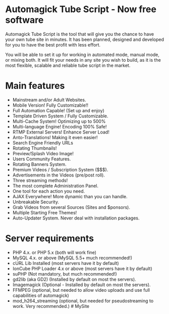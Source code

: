 # Automagick Tube Script - Now free software 

Automagick Tube Script is the tool that will give you the chance to have your own tube site in minutes.
It has been planned, designed and developed for you to have the best profit with less effort.

You will be able to set it up for working in automated mode, manual mode, or mixing both.
It will fit your needs in any site you wish to build, as it is the most flexible, scalable and reliable tube script in the market.

# Main features
* Mainstream and/or Adult Websites.
* Mobile Version! Fully Customizable!!
* Full Automation Capable! (Set up and enjoy)
* Template Driven System / Fully Customizable.
* Multi-Cache System! Optimizing up to 500%
* Multi-language Engine! Encoding 100% Safe!
* RTMP External Servers! Enhance Server Load!
* Anto-Translations! Making it even easier!
* Search Engine Friendly URLs
* Rotating Thumbnails!
* Preview/Splash Video Image!
* Users Community Features.
* Rotating Banners System.
* Premium Videos / Subscription System ($$$).
* Advertisements in the Videos (pre/post roll).
* Three streaming methods!
* The most complete Administration Panel.
* One tool for each action you need.
* AJAX Everywhere! More dynamic than you can handle.
* Unbreakable Security.
* Grab Videos from several Sources (Sites and $ponsors).
* Multiple Starting Free Themes!
* Auto-Updater System. Never deal with installation packages.

# Server requirements
* PHP 4.x. or PHP 5.x (both will work fine)
* MySQL 4.x. or above (MySQL 5.5+ much recommended!)
* cURL Lib Installed (most servers have it by default)
* IonCube PHP Loader 4.x or above (most servers have it by default)
* suPHP (Not mandatory, but much recommended!)
* gd2lib (aka GD2) (Installed by default on most the servers).
* Imagemagick (Optional - Installed by default on most the servers).
* FFMPEG (optional, but needed to allow video uploads and use full capabilities of automagick)
* mod_h264_streaming (optional, but needed for pseudostreaming to work. Very recommended.)
#   M y S i t e  
 